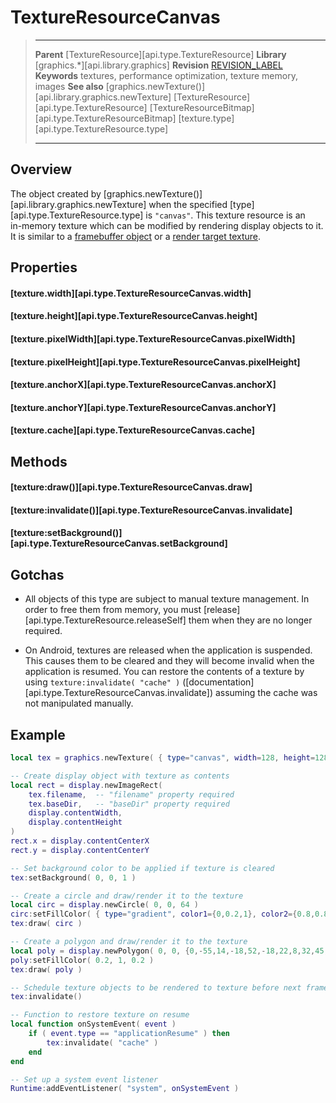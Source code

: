 # TextureResourceCanvas

> --------------------- ------------------------------------------------------------------------------------------
> __Parent__            [TextureResource][api.type.TextureResource]
> __Library__           [graphics.*][api.library.graphics]
> __Revision__          [REVISION_LABEL](REVISION_URL)
> __Keywords__          textures, performance optimization, texture memory, images
> __See also__         	[graphics.newTexture()][api.library.graphics.newTexture]
>						[TextureResource][api.type.TextureResource]
>						[TextureResourceBitmap][api.type.TextureResourceBitmap]
>						[texture.type][api.type.TextureResource.type]
> --------------------- ------------------------------------------------------------------------------------------


## Overview

The object created by [graphics.newTexture()][api.library.graphics.newTexture] when the specified [type][api.type.TextureResource.type] is `"canvas"`. This texture resource is an <nobr>in-memory</nobr> texture which can be modified by rendering display objects to it. It is similar to a [framebuffer object](http://en.wikipedia.org/wiki/Framebuffer_Object) or a [render target texture](https://en.wikipedia.org/wiki/Render_Target).


## Properties

#### [texture.width][api.type.TextureResourceCanvas.width]

#### [texture.height][api.type.TextureResourceCanvas.height]

#### [texture.pixelWidth][api.type.TextureResourceCanvas.pixelWidth]

#### [texture.pixelHeight][api.type.TextureResourceCanvas.pixelHeight]

#### [texture.anchorX][api.type.TextureResourceCanvas.anchorX]

#### [texture.anchorY][api.type.TextureResourceCanvas.anchorY]

#### [texture.cache][api.type.TextureResourceCanvas.cache]


## Methods

#### [texture:draw()][api.type.TextureResourceCanvas.draw]

#### [texture:invalidate()][api.type.TextureResourceCanvas.invalidate]

#### [texture:setBackground()][api.type.TextureResourceCanvas.setBackground]


## Gotchas

* All objects of this type are subject to manual texture management. In order to free them from memory, you must [release][api.type.TextureResource.releaseSelf] them when they are no longer required.

* On Android, textures are released when the application is suspended. This causes them to be cleared and they will become invalid when the application is resumed. You can restore the contents of a texture by using `texture:invalidate( "cache" )` \([documentation][api.type.TextureResourceCanvas.invalidate]\) assuming the cache was not manipulated manually.


## Example

``````lua
local tex = graphics.newTexture( { type="canvas", width=128, height=128 } )

-- Create display object with texture as contents
local rect = display.newImageRect(
	tex.filename,  -- "filename" property required
	tex.baseDir,   -- "baseDir" property required
	display.contentWidth,
	display.contentHeight
)
rect.x = display.contentCenterX
rect.y = display.contentCenterY

-- Set background color to be applied if texture is cleared
tex:setBackground( 0, 0, 1 )

-- Create a circle and draw/render it to the texture
local circ = display.newCircle( 0, 0, 64 )
circ:setFillColor( { type="gradient", color1={0,0.2,1}, color2={0.8,0.8,0.8}, direction="down" } )
tex:draw( circ )

-- Create a polygon and draw/render it to the texture
local poly = display.newPolygon( 0, 0, {0,-55,14,-18,52,-18,22,8,32,45,0,22,-32,45,-22,8,-52,-18,-14,-18} )
poly:setFillColor( 0.2, 1, 0.2 )
tex:draw( poly )

-- Schedule texture objects to be rendered to texture before next frame
tex:invalidate()

-- Function to restore texture on resume
local function onSystemEvent( event )
	if ( event.type == "applicationResume" ) then
		tex:invalidate( "cache" )
	end
end

-- Set up a system event listener
Runtime:addEventListener( "system", onSystemEvent )
``````
